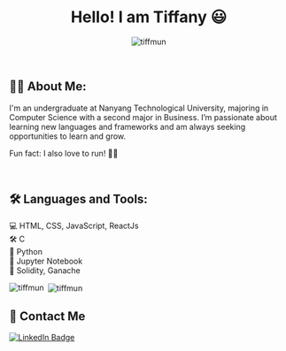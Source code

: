 <h1 align="center">Hello! I am Tiffany 😃 </h1>
<p align="center"> <img src="https://komarev.com/ghpvc/?username=tiffmun&label=Profile%20views&color=0e75b6&style=flat" alt="tiffmun" /> </p>
<br>

## 👩‍💻 About Me:
<p align="left">
I'm an undergraduate at Nanyang Technological University, majoring in Computer Science with a second major in Business. I’m passionate about learning new languages and frameworks and am always seeking opportunities to learn and grow. 

Fun fact: I also love to run! 🏃‍♂️
</p>
<br>


## 🛠️ Languages and Tools:
<p align="left">
  💻 HTML, CSS, JavaScript, ReactJs <br>
  🛠️ C <br>
  🐍 Python <br>
  📓 Jupyter Notebook <br>
  🔗 Solidity, Ganache <br>
</p>

<p><img align="left" src="https://github-readme-stats.vercel.app/api/top-langs?username=tiffmun&show_icons=true&locale=en&layout=compact" alt="tiffmun" /></p>
<p>&nbsp;<img align="center" src="https://github-readme-stats.vercel.app/api?username=tiffmun&show_icons=true&locale=en" alt="tiffmun" /></p>


## 🔗 Contact Me 
<div id="badges" align="left">
<!--   <p><a href="mailto:tiffanymun1@gmail.com">
    <img src="https://img.shields.io/badge/Email-red?style=for-the-badge&logo=gmail&logoColor=white" alt="Email Badge"/>
  </a>  -->
  <a href="https://linkedin.com/in/tiffany-mun">
    <img src="https://img.shields.io/badge/LinkedIn-blue?style=for-the-badge&logo=linkedin&logoColor=white" alt="LinkedIn Badge"/>
  </a> 
<!--   <a href="https://instagram.com/tiffo.ni">
    <img src="https://img.shields.io/badge/Instagram-purple?style=for-the-badge&logo=instagram&logoColor=white" alt="Instagram Badge"/>
  </a></p> -->
</div>


